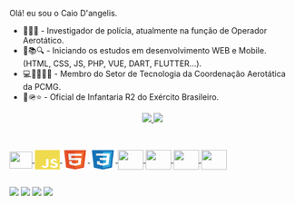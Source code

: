 Olá! eu sou o Caio D'angelis.

- 🔫👮🚁  - Investigador de polícia, atualmente na função de Operador Aerotático.
- 📖📚🔍  - Iniciando os estudos em desenvolvimento WEB e Mobile. (HTML, CSS, JS, PHP, VUE, DART, FLUTTER...).
- 💻🧑🏼‍💻📲  - Membro do Setor de Tecnologia da Coordenação Aerotática da PCMG.
- 🔫🪖⭐  - Oficial de Infantaria R2 do Exército Brasileiro.
<div align="center">
  <a href="https://github.com/Caiodcg">
  <img height="49%" src="https://github-readme-stats.vercel.app/api?username=Caiodcg&show_icons=true&theme=merko&include_all_commits=true&count_private=true"/>
  <img height="49%" src="https://github-readme-stats.vercel.app/api/top-langs/?username=Caiodcg&layout=compact&langs_count=7&theme=merko"/>
</div>
  
  ##
  
<div style="display: inline_block"><br>
  <img align="center" height="30" width="40" src="https://cdn.jsdelivr.net/gh/devicons/devicon/icons/vscode/vscode-original.svg" />
  <img align="center" alt="Rafa-Js" height="35" width="45" src="https://raw.githubusercontent.com/devicons/devicon/master/icons/javascript/javascript-plain.svg">
  <img align="center" alt="Rafa-HTML" height="35" width="45" src="https://raw.githubusercontent.com/devicons/devicon/master/icons/html5/html5-original.svg">
  <img align="center" alt="Rafa-CSS" height="35" width="45" src="https://raw.githubusercontent.com/devicons/devicon/master/icons/css3/css3-original.svg">
  <img align="center" height="35" width="45" src="https://cdn.jsdelivr.net/gh/devicons/devicon/icons/php/php-original.svg" />
  <img align="center" height="35" width="45" src="https://cdn.jsdelivr.net/gh/devicons/devicon/icons/vuejs/vuejs-original.svg" />
  <img align="center" height="35" width="45" src="https://cdn.jsdelivr.net/gh/devicons/devicon/icons/flutter/flutter-original.svg" />
  <img align="center" height="35" width="45" src="https://cdn.jsdelivr.net/gh/devicons/devicon/icons/dart/dart-original.svg" />
     
</div>
  
  ##
 
<div> 
  <a href="https://instagram.com/caiodcg" target="_blank"><img src="https://img.shields.io/badge/-Instagram-%23E4405F?style=for-the-badge&logo=instagram&logoColor=white" target="_blank"></a>
 	<a href="https://discordapp.com/users/CAIODCG#6171" target="_blank"><img src="https://img.shields.io/badge/Discord-7289DA?style=for-the-badge&logo=discord&logoColor=white" target="_blank"></a> 
  <a href = "mailto:caiodcg@hotmail.com"><img src="https://img.shields.io/badge/-Gmail-%23333?style=for-the-badge&logo=gmail&logoColor=white" target="_blank"></a>
  <a href="https://www.linkedin.com/in/caiodangelis" target="_blank"><img src="https://img.shields.io/badge/-LinkedIn-%230077B5?style=for-the-badge&logo=linkedin&logoColor=white" target="_blank"></a> 

</div>
